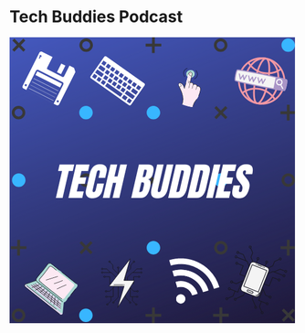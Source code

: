# Tech Buddies Podcast
![alt text](https://github.com/TechBuddiesPod/TechBuddiesPod.github.io/blob/main/Tech%20buddies.png)
